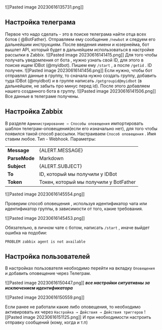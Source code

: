 ![[Pasted image 20230616135731.png]]


## Настройка телеграма 

Первое что надо сделать - это в поиске телеграма найти отца всех ботов ( @BotFather). Отправляем ему сообщение `/newbot` и следуем его дальнейшим инструкциям. После введения имени и юзернейма, бот вышлет API, который будет в дальнейшем использоваться в настройке рассылки в Zabbix. 
![[Pasted image 20230616141415.png]]
Для того чтобы получать уведомления от бота , нужно узнать свой ID, для этого в поиске ищем IDBot (@myidbot). Пишем ему `/start` , а после `/getid` . ID получен.
![[Pasted image 20230616141456.png]]
Если нужно, чтобы бот отправлял данные в группу, то сначала нужно создать группу, добавить туда IDBot (@myidbot) и в группе написать `/getgroupid@myidbot` (в дальнейшем, не забыть про минус перед id). После этого добавляем нашего созданного бота в группу.
![[Pasted image 20230616141506.png]]
Все данные в телеграме получены.

## Настройка Zabbix
В разделе `Администрирование → Способы оповещения`  импортировать шаблон телеграм-оповещения(если его изначально нет), для того чтобы появился такой способ рассылки. Настраиваем `Способ оповещения` . 
Имя ставим любое. 
Тип - Webhook. 
Параметры:

|               |                                        |
|---------------|----------------------------------------|
| **Message**   | {ALERT.MESSAGE}                        |
| **ParseMode** | Markdown                               |
| **Subject**   | {ALERT.SUBJECT}                        |
| **To**        | ID, который мы получили у IDBot        |
| **Token**     | Токен, который мы получили у BotFather |

![[Pasted image 20230616145554.png]]

Проверим способ оповещения , используя идентификатор чата или идентификатор группы, в зависимости от того, какие требования.

![[Pasted image 20230616145453.png]]

Обязательно, в личном чате с ботом, написать `/start` , иначе выйдет ошибка на подобии:

```
PROBLEM zabbix agent is not available
```

## Настройка пользователей 

В настройках пользователя необходимо перейти на вкладку `Оповещения`  и добавить оповещение через Телеграм.

![[Pasted image 20230616150447.png]]
***все настройки ситуативны за исключением идентификатора***

![[Pasted image 20230616150559.png]]

Если ранее не работали какие либо оповещения, то необходимо активировать их через `Настройка → Действия → Действия триггеров` 
![[Pasted image 20230616151125.png]]
И при необходимости настроить отправку сообщений (кому, когда и т.п)
